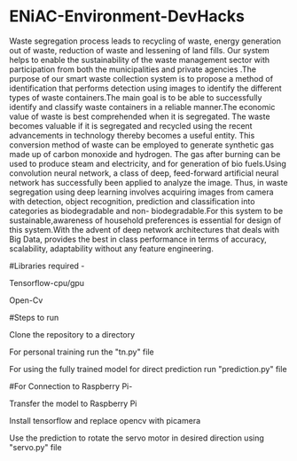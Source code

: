 # ENiAC-Environment-DevHacks
Waste segregation process leads to recycling of waste, energy generation out of waste, reduction of waste and lessening of land fills. Our system helps to enable the sustainability of the waste management sector with participation from both the municipalities and private agencies .The purpose of our smart waste collection system is to propose a method of identification that performs detection using images to identify the different types of waste containers.The main goal is to be able to successfully identify and classify waste containers in a reliable manner.The economic value of waste is best comprehended when it is segregated. The waste becomes valuable if it is segregated and recycled using the recent advancements in technology thereby becomes a useful entity. This conversion method of waste can be employed to generate synthetic gas made up of carbon monoxide and hydrogen. The gas after burning can be used to produce steam and electricity, and for generation of bio fuels.Using convolution neural network, a class of deep, feed-forward artificial neural network has successfully been applied to analyze the image. Thus, in waste segregation using deep learning involves acquiring images from camera with detection, object recognition, prediction and classification into categories as biodegradable and non- biodegradable.For this system to be sustainable,awareness of household preferences is essential for design of this system.With the advent of deep network architectures that deals with Big Data, provides the best in class performance in terms of accuracy, scalability, adaptability without any feature engineering.

#Libraries required -

Tensorflow-cpu/gpu

Open-Cv

#Steps to run

Clone the repository to a directory

For personal training run the "tn.py" file

For using the fully trained model for direct prediction run "prediction.py" file

#For Connection to Raspberry Pi-

Transfer the model to Raspberry Pi

Install tensorflow and replace opencv with picamera

Use the prediction to rotate the servo motor in desired direction using "servo.py" file

